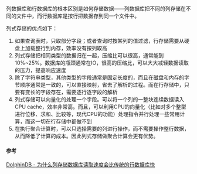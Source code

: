 列数据库和行数据库的根本区别是如何存储数据——列数据库把不同的列存储在不同的文件中，而行数据库是按行把数据存到同一个文件中。

列式存储的优点如下：

1. 如果查询表时，只取部分字段；或者查询时按某列的值过滤，行存储需要从硬盘上加载整行到内存，效率没有按列取高
2. 列式存储把相同类型的数据归在一起，压缩比可以很高，通常能到10%~25%。数据库的瓶颈通常在IO，很高的压缩比，可以大大减轻数据读取的压力，提高响应速度
3. 除了字符串类型，其他类型的字段通常是固定长度的，而且在磁盘和内存的字节顺序通常是一致的，可以直接映射，省去了解析的过程。而在行存储中，只要有变长的字段存在，需要逐行逐字段的解析
4. 列式存储可以向量化的处理一个字段。可以将一个列的一整块连续数据读入CPU cache，效率非常高。而且，可以利用CPU的向量化（比如对多个整型进行位移、求和、比较等，现代CPU的功能）处理指令并行处理一些常用计算，而这一切在行存储中都做不到
5. 在执行聚合计算时，可以只选择需要的列进行操作，而不需要操作整行数据，从而降低了计算的成本。因此列式存储做聚合计算会更有优势。




#### 参考

[DolphinDB - 为什么列存储数据库读取速度会比传统的行数据库快](https://www.zhihu.com/question/29380943/answer/556258418)
